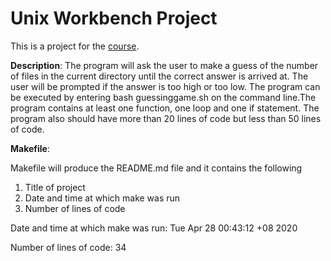# Unix Workbench Project

This is a project for the [course](https://www.coursera.org/learn/unix).

**Description**:
The program will ask the user to make a guess of the number of files in the current directory until the correct answer is arrived at. The user will be prompted if the answer is too high or too low. The program can be executed by entering bash guessinggame.sh on the command line.The program contains at least one function, one loop and one if statement. The program also should have more than 20 lines of code but less than 50 lines of code.

**Makefile**:

Makefile will produce the README.md file and it contains the following
1. Title of project
2. Date and time at which make was run
3. Number of lines of code

Date and time at which make was run: Tue Apr 28 00:43:12 +08 2020

Number of lines of code: 34
